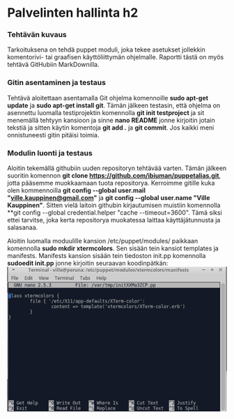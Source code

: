 # Palvelinten hallinta h2 #

### Tehtävän kuvaus ###
Tarkoituksena on tehdä puppet moduli, joka tekee asetukset jollekkin komentorivi- tai graafisen käyttöliittymän ohjelmalle.
Raportti tästä on myös tehtävä GitHubiin MarkDownilla. 

### Gitin asentaminen ja testaus ###
Tehtävä aloitettaan asentamalla Git ohjelma komennoille **sudo apt-get update** ja **sudo apt-get install git**. Tämän jälkeen testasin, että
ohjelma on asennettu luomalla testiprojektin komennolla **git init testproject** ja sit menemällä tehtyyn kansioon ja sinne **nano README** jonne
kirjoitin jotain tekstiä ja sitten käytin komentoja **git add .** ja **git commit**. Jos kaikki meni onnistuneesti gitin pitäisi toimia.

### Modulin luonti ja testaus ###
Aloitin tekemällä githubiin uuden repositoryn tehtävää varten. Tämän jälkeen suoritin komennon **git clone https://github.com/ibiuman/puppetalias.git**, jotta
pääsemme muokkaamaan tuota repositorya. Kerroimme gitille kuka olen kommennoilla **git config --global user.mail "ville.kauppinen@gmail.com"** ja **git config --global
user.name "Ville Kauppinen"**. Sitten vielä laitoin githubin kirjautumisen muistiin komennolla **git config --global credential.helper "cache --timeout=3600". Tämä siksi
ettei tarvitse, joka kerta repositorya muokatessa laittaa käyttäjätunnusta ja salasanaa.

Aloitin luomalla moduulille kansion /etc/puppet/modules/ paikkaan komennolla **sudo mkdir xtermcolors**. Sen sisään tein kansiot templates ja manifests. Manifests kansion sisään
tein tiedoston init.pp komennolla **sudoedit init.pp** jonne kirjoitin seuraavan koodinpätkän: ![alt text](https://github.com/ibiuman/puppetalias/blob/master/modulecode.png)
